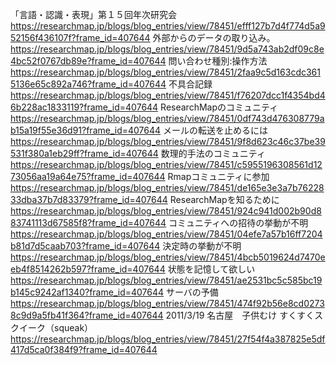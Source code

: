 「言語・認識・表現」第１５回年次研究会 https://researchmap.jp/blogs/blog_entries/view/78451/efff127b7d4f774d5a952156f436107f?frame_id=407644
 外部からのデータの取り込み。 https://researchmap.jp/blogs/blog_entries/view/78451/9d5a743ab2df09c8e4bc52f0767db89e?frame_id=407644
 問い合わせ種別:操作方法 https://researchmap.jp/blogs/blog_entries/view/78451/2faa9c5d163cdc3615136e65c892a746?frame_id=407644
 不具合記録 https://researchmap.jp/blogs/blog_entries/view/78451/f76207dcc1f4354bd46b228ac1833119?frame_id=407644
 ResearchMapのコミュニティ https://researchmap.jp/blogs/blog_entries/view/78451/0df743d476308779ab15a19f55e36d91?frame_id=407644
 メールの転送を止めるには https://researchmap.jp/blogs/blog_entries/view/78451/9f8d623c46c37be39531f380a1eb29ff?frame_id=407644
 数理的手法のコミュニティ https://researchmap.jp/blogs/blog_entries/view/78451/c5955196308561d1273056aa19a64e75?frame_id=407644
 Rmapコミュニティに参加 https://researchmap.jp/blogs/blog_entries/view/78451/de165e3e3a7b7622833dba37b7d83379?frame_id=407644
 ResearchMapを知るために https://researchmap.jp/blogs/blog_entries/view/78451/924c941d002b90d883741113d67585f8?frame_id=407644
 コミュニティへの招待の挙動が不明 https://researchmap.jp/blogs/blog_entries/view/78451/04efe7a57b16ff7204b81d7d5caab703?frame_id=407644
 決定時の挙動が不明 https://researchmap.jp/blogs/blog_entries/view/78451/4bcb5019624d7470eeb4f8514262b597?frame_id=407644
 状態を記憶して欲しい https://researchmap.jp/blogs/blog_entries/view/78451/ae2531bc5c585bc19b145c9242af1340?frame_id=407644
 サーバの予備 https://researchmap.jp/blogs/blog_entries/view/78451/474f92b56e8cd02738c9d9a5fb41f364?frame_id=407644
 2011/3/19 名古屋　子供むけ すくすくスクイーク（squeak） https://researchmap.jp/blogs/blog_entries/view/78451/27f54f4a387825e5df417d5ca0f384f9?frame_id=407644

